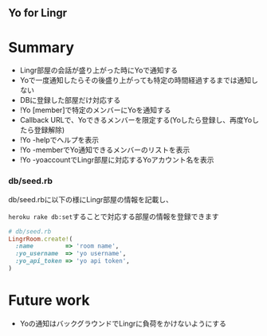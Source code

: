 Yo for Lingr
---

Summary
===

- Lingr部屋の会話が盛り上がった時にYoで通知する
- Yoで一度通知したらその後盛り上がっても特定の時間経過するまでは通知しない
- DBに登録した部屋だけ対応する
- !Yo [member]で特定のメンバーにYoを通知する
- Callback URLで、Yoできるメンバーを限定する(Yoしたら登録し、再度Yoしたら登録解除)
- !Yo -helpでへルプを表示
- !Yo -memberでYo通知できるメンバーのリストを表示
- !Yo -yoaccountでLingr部屋に対応するYoアカウント名を表示

### db/seed.rb

db/seed.rbに以下の様にLingr部屋の情報を記載し、

`heroku rake db:set`することで対応する部屋の情報を登録できます

```ruby
# db/seed.rb
LingrRoom.create!(
  :name         => 'room name',
  :yo_username  => 'yo username',
  :yo_api_token => 'yo api token',
)
```

Future work
===
- Yoの通知はバックグラウンドでLingrに負荷をかけないようにする

